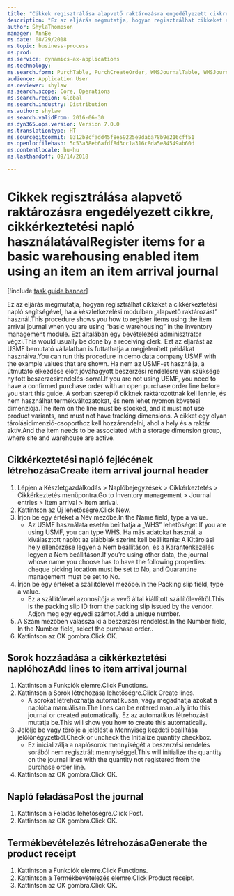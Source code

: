 ```yaml
--- 
title: "Cikkek regisztrálása alapvető raktározásra engedélyezett cikkre, cikkérkeztetési napló használatával"
description: "Ez az eljárás megmutatja, hogyan regisztrálhat cikkeket a cikkérkeztetési napló segítségével, ha a készletkezelési modulban „alapvető raktározást” használ."
author: ShylaThompson
manager: AnnBe
ms.date: 08/29/2018
ms.topic: business-process
ms.prod: 
ms.service: dynamics-ax-applications
ms.technology: 
ms.search.form: PurchTable, PurchCreateOrder, WMSJournalTable, WMSJournalCreate, PurchEditLines
audience: Application User
ms.reviewer: shylaw
ms.search.scope: Core, Operations
ms.search.region: Global
ms.search.industry: Distribution
ms.author: shylaw
ms.search.validFrom: 2016-06-30
ms.dyn365.ops.version: Version 7.0.0
ms.translationtype: HT
ms.sourcegitcommit: 0312b8cfadd45f8e59225e9daba78b9e216cff51
ms.openlocfilehash: 5c53a38eb6afdf8d3cc1a316c8da5e84549ab60d
ms.contentlocale: hu-hu
ms.lasthandoff: 09/14/2018

---
```

# <a name="register-items-for-a-basic-warehousing-enabled-item-using-an-item-an-item-arrival-journal"></a><span data-ttu-id="06781-103">Cikkek regisztrálása alapvető raktározásra engedélyezett cikkre, cikkérkeztetési napló használatával</span><span class="sxs-lookup"><span data-stu-id="06781-103">Register items for a basic warehousing enabled item using an item an item arrival journal</span></span>

[!include [task guide banner](../../includes/task-guide-banner.md)]

<span data-ttu-id="06781-104">Ez az eljárás megmutatja, hogyan regisztrálhat cikkeket a cikkérkeztetési napló segítségével, ha a készletkezelési modulban „alapvető raktározást” használ.</span><span class="sxs-lookup"><span data-stu-id="06781-104">This procedure shows you how to register items using the item arrival journal when you are using “basic warehousing” in the Inventory management module.</span></span> <span data-ttu-id="06781-105">Ezt általában egy bevételezési adminisztrátor végzi.</span><span class="sxs-lookup"><span data-stu-id="06781-105">This would usually be done by a receiving clerk.</span></span> <span data-ttu-id="06781-106">Ezt az eljárást az USMF bemutató vállalatban is futtathatja a megjelenített példákat használva.</span><span class="sxs-lookup"><span data-stu-id="06781-106">You can run this procedure in demo data company USMF with the example values that are shown.</span></span>  <span data-ttu-id="06781-107">Ha nem az USMF-et használja, a útmutató elkezdése előtt jóváhagyott beszerzési rendelésre van szüksége nyitott beszerzésirendelés-sorral.</span><span class="sxs-lookup"><span data-stu-id="06781-107">If you are not using USMF, you need to have a confirmed purchase order with an open purchase order line before you start this guide.</span></span> <span data-ttu-id="06781-108">A sorban szereplő cikknek raktározottnak kell lennie, és nem használhat termékváltozatokat, és nem lehet nyomon követési dimenziója.</span><span class="sxs-lookup"><span data-stu-id="06781-108">The item on the line must be stocked, and it must not use product variants, and must not have tracking dimensions.</span></span> <span data-ttu-id="06781-109">A cikket egy olyan tárolásidimenzió-csoporthoz kell hozzárendelni, ahol a hely és a raktár aktív.</span><span class="sxs-lookup"><span data-stu-id="06781-109">And the item needs to be associated with a storage dimension group, where site and warehouse are active.</span></span>


## <a name="create-item-arrival-journal-header"></a><span data-ttu-id="06781-110">Cikkérkeztetési napló fejlécének létrehozása</span><span class="sxs-lookup"><span data-stu-id="06781-110">Create item arrival journal header</span></span>
1. <span data-ttu-id="06781-111">Lépjen a Készletgazdálkodás > Naplóbejegyzések > Cikkérkeztetés > Cikkérkeztetés menüpontra.</span><span class="sxs-lookup"><span data-stu-id="06781-111">Go to Inventory management > Journal entries > Item arrival > Item arrival.</span></span>
2. <span data-ttu-id="06781-112">Kattintson az Új lehetőségre.</span><span class="sxs-lookup"><span data-stu-id="06781-112">Click New.</span></span>
3. <span data-ttu-id="06781-113">Írjon be egy értéket a Név mezőbe.</span><span class="sxs-lookup"><span data-stu-id="06781-113">In the Name field, type a value.</span></span>
    * <span data-ttu-id="06781-114">Az USMF használata esetén beírhatja a „WHS” lehetőséget.</span><span class="sxs-lookup"><span data-stu-id="06781-114">If you are using USMF, you can type WHS.</span></span> <span data-ttu-id="06781-115">Ha más adatokat használ, a kiválasztott naplót az alábbiak szerint kell beállítania: A Kitárolási hely ellenőrzése legyen a Nem beállításon, és a Karanténkezelés legyen a Nem beállításon.</span><span class="sxs-lookup"><span data-stu-id="06781-115">If you’re using other data, the journal whose name you choose has to have the following properties: cheque picking location must be set to No, and Quarantine management must be set to No.</span></span>  
4. <span data-ttu-id="06781-116">Írjon be egy értéket a szállítólevél mezőbe.</span><span class="sxs-lookup"><span data-stu-id="06781-116">In the Packing slip field, type a value.</span></span>
    * <span data-ttu-id="06781-117">Ez a szállítólevél azonosítója a vevő által kiállított szállítólevélről.</span><span class="sxs-lookup"><span data-stu-id="06781-117">This is the packing slip ID from the packing slip issued by the vendor.</span></span> <span data-ttu-id="06781-118">Adjon meg egy egyedi számot.</span><span class="sxs-lookup"><span data-stu-id="06781-118">Add a unique number.</span></span>  
5. <span data-ttu-id="06781-119">A Szám mezőben válassza ki a beszerzési rendelést.</span><span class="sxs-lookup"><span data-stu-id="06781-119">In the Number field, In the Number field, select the purchase order..</span></span>
6. <span data-ttu-id="06781-120">Kattintson az OK gombra.</span><span class="sxs-lookup"><span data-stu-id="06781-120">Click OK.</span></span>

## <a name="add-lines-to-item-arrival-journal"></a><span data-ttu-id="06781-121">Sorok hozzáadása a cikkérkeztetési naplóhoz</span><span class="sxs-lookup"><span data-stu-id="06781-121">Add lines to item arrival journal</span></span>
1. <span data-ttu-id="06781-122">Kattintson a Funkciók elemre.</span><span class="sxs-lookup"><span data-stu-id="06781-122">Click Functions.</span></span>
2. <span data-ttu-id="06781-123">Kattintson a Sorok létrehozása lehetőségre.</span><span class="sxs-lookup"><span data-stu-id="06781-123">Click Create lines.</span></span>
    * <span data-ttu-id="06781-124">A sorokat létrehozhatja automatikusan, vagy megadhatja azokat a naplóba manuálisan.</span><span class="sxs-lookup"><span data-stu-id="06781-124">The lines can be entered manually into this journal or created automatically.</span></span> <span data-ttu-id="06781-125">Ez az automatikus létrehozást mutatja be.</span><span class="sxs-lookup"><span data-stu-id="06781-125">This will show you how to create this automatically.</span></span>  
3. <span data-ttu-id="06781-126">Jelölje be vagy törölje a jelölést a Mennyiség kezdeti beállítása jelölőnégyzetből.</span><span class="sxs-lookup"><span data-stu-id="06781-126">Check or uncheck the Initialize quantity checkbox.</span></span>
    * <span data-ttu-id="06781-127">Ez inicializálja a naplósorok mennyiségét a beszerzési rendelés sorából nem regisztrált mennyiséggel.</span><span class="sxs-lookup"><span data-stu-id="06781-127">This will initialize the quantity on the journal lines with the quantity not registered from the purchase order line.</span></span>  
4. <span data-ttu-id="06781-128">Kattintson az OK gombra.</span><span class="sxs-lookup"><span data-stu-id="06781-128">Click OK.</span></span>

## <a name="post-the-journal"></a><span data-ttu-id="06781-129">Napló feladása</span><span class="sxs-lookup"><span data-stu-id="06781-129">Post the journal</span></span>
1. <span data-ttu-id="06781-130">Kattintson a Feladás lehetőségre.</span><span class="sxs-lookup"><span data-stu-id="06781-130">Click Post.</span></span>
2. <span data-ttu-id="06781-131">Kattintson az OK gombra.</span><span class="sxs-lookup"><span data-stu-id="06781-131">Click OK.</span></span>

## <a name="generate-the-product-receipt"></a><span data-ttu-id="06781-132">Termékbevételezés létrehozása</span><span class="sxs-lookup"><span data-stu-id="06781-132">Generate the product receipt</span></span>
1. <span data-ttu-id="06781-133">Kattintson a Funkciók elemre.</span><span class="sxs-lookup"><span data-stu-id="06781-133">Click Functions.</span></span>
2. <span data-ttu-id="06781-134">Kattintson a Termékbevételezés elemre.</span><span class="sxs-lookup"><span data-stu-id="06781-134">Click Product receipt.</span></span>
3. <span data-ttu-id="06781-135">Kattintson az OK gombra.</span><span class="sxs-lookup"><span data-stu-id="06781-135">Click OK.</span></span>


